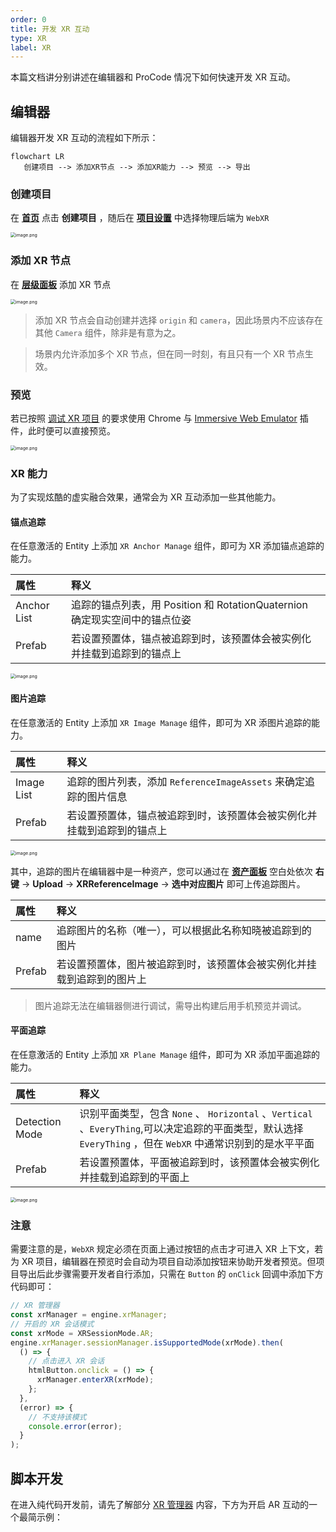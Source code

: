 ```yaml
---
order: 0
title: 开发 XR 互动
type: XR
label: XR
---
```


本篇文档讲分别讲述在编辑器和 ProCode 情况下如何快速开发 XR 互动。

## 编辑器

编辑器开发 XR 互动的流程如下所示：

```mermaid
flowchart LR
   创建项目 --> 添加XR节点 --> 添加XR能力 --> 预览 --> 导出
```

### 创建项目

在 **[首页](/docs/interface/intro/#%E9%A6%96%E9%A1%B5)** 点击 **创建项目** ，随后在 **[项目设置](/docs/interface/sidebar/#项目设置)** 中选择物理后端为 `WebXR`

<img src="https://mdn.alipayobjects.com/huamei_yo47yq/afts/img/A*n0b_Sa89AKoAAAAAAAAAAAAADhuCAQ/original" alt="image.png" style="zoom:50%;" />

### 添加 XR 节点

在 **[层级面板](/docs/interface/hierarchy/)** 添加 XR 节点

<img src="https://mdn.alipayobjects.com/huamei_yo47yq/afts/img/A*qGeqSa-gx8EAAAAAAAAAAAAADhuCAQ/original" alt="image.png" style="zoom:50%;" />

> 添加 XR 节点会自动创建并选择 `origin` 和 `camera`，因此场景内不应该存在其他 `Camera` 组件，除非是有意为之。

> 场景内允许添加多个 XR 节点，但在同一时刻，有且只有一个 XR 节点生效。

### 预览

若已按照 [调试 XR 项目](/docs/xr/quickStart/debug/) 的要求使用 Chrome 与 [Immersive Web Emulator](https://chromewebstore.google.com/detail/immersive-web-emulator/cgffilbpcibhmcfbgggfhfolhkfbhmik) 插件，此时便可以直接预览。

<img src="https://mdn.alipayobjects.com/huamei_yo47yq/afts/img/A*aiw2Tq994REAAAAAAAAAAAAADhuCAQ/original" alt="image.png" style="zoom:50%;" />

### XR 能力

为了实现炫酷的虚实融合效果，通常会为 XR 互动添加一些其他能力。

#### 锚点追踪

在任意激活的 Entity 上添加 `XR Anchor Manage` 组件，即可为 XR 添加锚点追踪的能力。

| 属性        | 释义                                                                       |
| :---------- | :------------------------------------------------------------------------- |
| Anchor List | 追踪的锚点列表，用 Position 和 RotationQuaternion 确定现实空间中的锚点位姿 |
| Prefab      | 若设置预置体，锚点被追踪到时，该预置体会被实例化并挂载到追踪到的锚点上     |

<img src="https://mdn.alipayobjects.com/huamei_yo47yq/afts/img/A*QJgzSasSHmQAAAAAAAAAAAAADhuCAQ/original" alt="image.png" style="zoom:50%;" />

#### 图片追踪

在任意激活的 Entity 上添加 `XR Image Manage` 组件，即可为 XR 添图片追踪的能力。

| 属性       | 释义                                                                   |
| :--------- | :--------------------------------------------------------------------- |
| Image List | 追踪的图片列表，添加 `ReferenceImageAssets` 来确定追踪的图片信息       |
| Prefab     | 若设置预置体，锚点被追踪到时，该预置体会被实例化并挂载到追踪到的锚点上 |

<img src="https://mdn.alipayobjects.com/huamei_yo47yq/afts/img/A*QJgzSasSHmQAAAAAAAAAAAAADhuCAQ/original" alt="image.png" style="zoom:50%;" />

其中，追踪的图片在编辑器中是一种资产，您可以通过在 **[资产面板](/docs/assets/interface/)** 空白处依次 **右键** → **Upload** → **XRReferenceImage** → **选中对应图片** 即可上传追踪图片。

| 属性   | 释义                                                                   |
| :----- | :--------------------------------------------------------------------- |
| name   | 追踪图片的名称（唯一），可以根据此名称知晓被追踪到的图片               |
| Prefab | 若设置预置体，图片被追踪到时，该预置体会被实例化并挂载到追踪到的图片上 |

> 图片追踪无法在编辑器侧进行调试，需导出构建后用手机预览并调试。

#### 平面追踪

在任意激活的 Entity 上添加 `XR Plane Manage` 组件，即可为 XR 添加平面追踪的能力。

| 属性 | 释义 |
| :-- | :-- |
| Detection Mode | 识别平面类型，包含 `None` 、 `Horizontal` 、`Vertical` 、`EveryThing`,可以决定追踪的平面类型，默认选择 `EveryThing` ，但在 `WebXR` 中通常识别到的是水平平面 |
| Prefab | 若设置预置体，平面被追踪到时，该预置体会被实例化并挂载到追踪到的平面上 |

<img src="https://mdn.alipayobjects.com/huamei_yo47yq/afts/img/A*10GkTo4k-CcAAAAAAAAAAAAADhuCAQ/original" alt="image.png" style="zoom:50%;" />

### 注意

需要注意的是，`WebXR` 规定必须在页面上通过按钮的点击才可进入 XR 上下文，若为 XR 项目，编辑器在预览时会自动为项目自动添加按钮来协助开发者预览。但项目导出后此步骤需要开发者自行添加，只需在 `Button` 的 `onClick` 回调中添加下方代码即可：

```typescript
// XR 管理器
const xrManager = engine.xrManager;
// 开启的 XR 会话模式
const xrMode = XRSessionMode.AR;
engine.xrManager.sessionManager.isSupportedMode(xrMode).then(
  () => {
    // 点击进入 XR 会话
    htmlButton.onclick = () => {
      xrManager.enterXR(xrMode);
    };
  },
  (error) => {
    // 不支持该模式
    console.error(error);
  }
);
```

## 脚本开发

在进入纯代码开发前，请先了解部分 [XR 管理器](/docs/xr/system/manager/) 内容，下方为开启 AR 互动的一个最简示例：

<playground src="xr-ar-simple.ts"></playground>